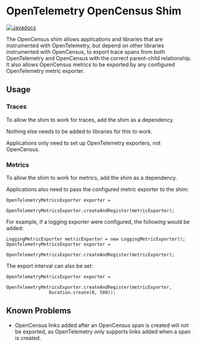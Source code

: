 # OpenTelemetry OpenCensus Shim

[![Javadocs][javadoc-image]][javadoc-url]

The OpenCensus shim allows applications and libraries that are instrumented
with OpenTelemetry, but depend on other libraries instrumented with OpenCensus,
to export trace spans from both OpenTelemetry and OpenCensus with the correct
parent-child relationship. It also allows OpenCensus metrics to be exported by
any configured OpenTelemetry metric exporter.

## Usage

### Traces

To allow the shim to work for traces, add the shim as a dependency.

Nothing else needs to be added to libraries for this to work.

Applications only need to set up OpenTelemetry exporters, not OpenCensus.

### Metrics

To allow the shim to work for metrics, add the shim as a dependency.

Applications also need to pass the configured metric exporter to the shim:

```
OpenTelemetryMetricsExporter exporter =
         OpenTelemetryMetricsExporter.createAndRegister(metricExporter);
```

For example, if a logging exporter were configured, the following would be
added:

```
LoggingMetricExporter metricExporter = new LoggingMetricExporter();
OpenTelemetryMetricsExporter exporter =
         OpenTelemetryMetricsExporter.createAndRegister(metricExporter);
```

The export interval can also be set:

```
OpenTelemetryMetricsExporter exporter =
         OpenTelemetryMetricsExporter.createAndRegister(metricExporter,
                Duration.create(0, 500));
```

## Known Problems

* OpenCensus links added after an OpenCensus span is created will not be
exported, as OpenTelemetry only supports links added when a span is created.

[javadoc-image]: https://www.javadoc.io/badge/io.opentelemetry/opentelemetry-opencensus-shim.svg
[javadoc-url]: https://www.javadoc.io/doc/io.opentelemetry/opentelemetry-opencensus-shim
